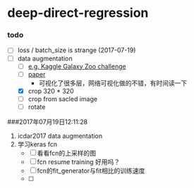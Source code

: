 # deep-direct-regression

### todo
- [ ]  loss / batch_size is strange (2017-07-19)
- [ ]  data augmentation 
    - [ ] [e.g. Kaggle Galaxy Zoo challenge](http://benanne.github.io/2014/04/05/galaxy-zoo.html)
    - [ ] [paper](https://arxiv.org/pdf/1503.07077.pdf)
        * 可视化了很多层，网络可视化做的不错，有时间读一下 
    - [x] crop 320 * 320
    - [ ] crop from sacled image
    - [ ] rotate

###2017年07月19日12:11:28
1. icdar2017 data augmentation
2. 学习keras fcn
    - [ ] 看看fcn的上采样的图
    - [ ] fcn resume training 好用吗？
    - [ ] fcn的fit_generator与fit相比的训练速度
    - [ ] 
